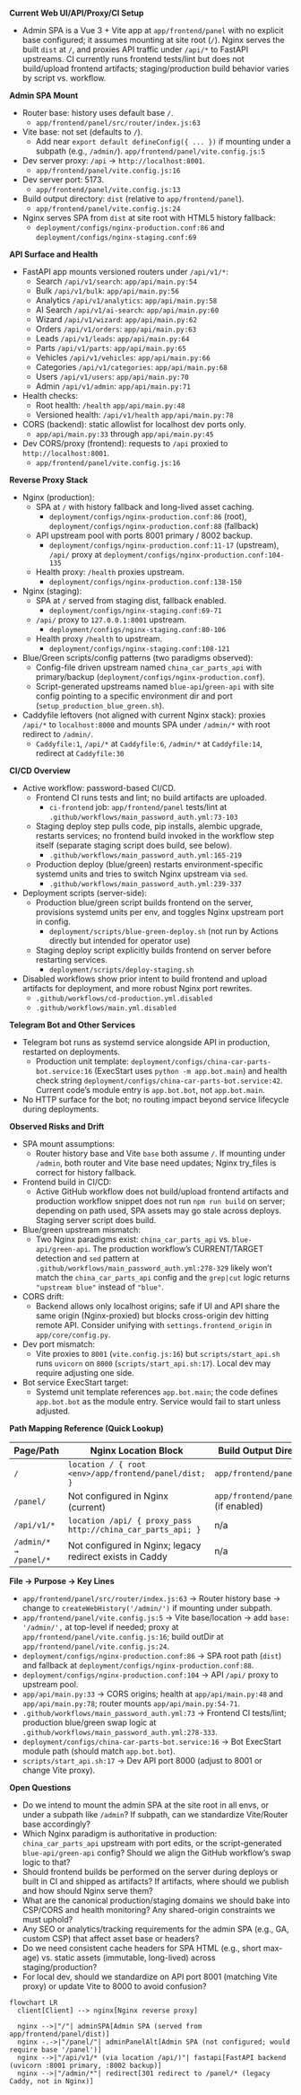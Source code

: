 **Current Web UI/API/Proxy/CI Setup**

- Admin SPA is a Vue 3 + Vite app at `app/frontend/panel` with no explicit base configured; it assumes mounting at site root (`/`). Nginx serves the built `dist` at `/`, and proxies API traffic under `/api/*` to FastAPI upstreams. CI currently runs frontend tests/lint but does not build/upload frontend artifacts; staging/production build behavior varies by script vs. workflow.

**Admin SPA Mount**
- Router base: history uses default base `/`.
  - `app/frontend/panel/src/router/index.js:63`
- Vite base: not set (defaults to `/`).
  - Add near `export default defineConfig({ ... })` if mounting under a subpath (e.g., `/admin/`). `app/frontend/panel/vite.config.js:5`
- Dev server proxy: `/api` → `http://localhost:8001`.
  - `app/frontend/panel/vite.config.js:16`
- Dev server port: 5173.
  - `app/frontend/panel/vite.config.js:13`
- Build output directory: `dist` (relative to `app/frontend/panel`).
  - `app/frontend/panel/vite.config.js:24`
- Nginx serves SPA from `dist` at site root with HTML5 history fallback:
  - `deployment/configs/nginx-production.conf:86` and `deployment/configs/nginx-staging.conf:69`

**API Surface and Health**
- FastAPI app mounts versioned routers under `/api/v1/*`:
  - Search `/api/v1/search`: `app/api/main.py:54`
  - Bulk `/api/v1/bulk`: `app/api/main.py:56`
  - Analytics `/api/v1/analytics`: `app/api/main.py:58`
  - AI Search `/api/v1/ai-search`: `app/api/main.py:60`
  - Wizard `/api/v1/wizard`: `app/api/main.py:62`
  - Orders `/api/v1/orders`: `app/api/main.py:63`
  - Leads `/api/v1/leads`: `app/api/main.py:64`
  - Parts `/api/v1/parts`: `app/api/main.py:65`
  - Vehicles `/api/v1/vehicles`: `app/api/main.py:66`
  - Categories `/api/v1/categories`: `app/api/main.py:68`
  - Users `/api/v1/users`: `app/api/main.py:70`
  - Admin `/api/v1/admin`: `app/api/main.py:71`
- Health checks:
  - Root health: `/health` `app/api/main.py:48`
  - Versioned health: `/api/v1/health` `app/api/main.py:78`
- CORS (backend): static allowlist for localhost dev ports only.
  - `app/api/main.py:33` through `app/api/main.py:45`
- Dev CORS/proxy (frontend): requests to `/api` proxied to `http://localhost:8001`.
  - `app/frontend/panel/vite.config.js:16`

**Reverse Proxy Stack**
- Nginx (production):
  - SPA at `/` with history fallback and long-lived asset caching.
    - `deployment/configs/nginx-production.conf:86` (root), `deployment/configs/nginx-production.conf:88` (fallback)
  - API upstream pool with ports 8001 primary / 8002 backup.
    - `deployment/configs/nginx-production.conf:11-17` (upstream), `/api/` proxy at `deployment/configs/nginx-production.conf:104-135`
  - Health proxy: `/health` proxies upstream.
    - `deployment/configs/nginx-production.conf:138-150`
- Nginx (staging):
  - SPA at `/` served from staging dist, fallback enabled.
    - `deployment/configs/nginx-staging.conf:69-71`
  - `/api/` proxy to `127.0.0.1:8001` upstream.
    - `deployment/configs/nginx-staging.conf:80-106`
  - Health proxy `/health` to upstream.
    - `deployment/configs/nginx-staging.conf:108-121`
- Blue/Green scripts/config patterns (two paradigms observed):
  - Config-file driven upstream named `china_car_parts_api` with primary/backup (`deployment/configs/nginx-production.conf`).
  - Script-generated upstreams named `blue-api`/`green-api` with site config pointing to a specific environment dir and port (`setup_production_blue_green.sh`).
- Caddyfile leftovers (not aligned with current Nginx stack): proxies `/api/*` to `localhost:8000` and mounts SPA under `/admin/*` with root redirect to `/admin/`.
  - `Caddyfile:1`, `/api/*` at `Caddyfile:6`, `/admin/*` at `Caddyfile:14`, redirect at `Caddyfile:30`

**CI/CD Overview**
- Active workflow: password-based CI/CD.
  - Frontend CI runs tests and lint; no build artifacts are uploaded.
    - `ci-frontend` job: `app/frontend/panel` tests/lint at `.github/workflows/main_password_auth.yml:73-103`
  - Staging deploy step pulls code, pip installs, alembic upgrade, restarts services; no frontend build invoked in the workflow step itself (separate staging script does build, see below).
    - `.github/workflows/main_password_auth.yml:165-219`
  - Production deploy (blue/green) restarts environment-specific systemd units and tries to switch Nginx upstream via `sed`.
    - `.github/workflows/main_password_auth.yml:239-337`
- Deployment scripts (server-side):
  - Production blue/green script builds frontend on the server, provisions systemd units per env, and toggles Nginx upstream port in config.
    - `deployment/scripts/blue-green-deploy.sh` (not run by Actions directly but intended for operator use)
  - Staging deploy script explicitly builds frontend on server before restarting services.
    - `deployment/scripts/deploy-staging.sh`
- Disabled workflows show prior intent to build frontend and upload artifacts for deployment, and more robust Nginx port rewrites.
  - `.github/workflows/cd-production.yml.disabled`
  - `.github/workflows/main.yml.disabled`

**Telegram Bot and Other Services**
- Telegram bot runs as systemd service alongside API in production, restarted on deployments.
  - Production unit template: `deployment/configs/china-car-parts-bot.service:16` (ExecStart uses `python -m app.bot.main`) and health check string `deployment/configs/china-car-parts-bot.service:42`. Current code’s module entry is `app.bot.bot`, not `app.bot.main`.
- No HTTP surface for the bot; no routing impact beyond service lifecycle during deployments.

**Observed Risks and Drift**
- SPA mount assumptions:
  - Router history base and Vite `base` both assume `/`. If mounting under `/admin`, both router and Vite base need updates; Nginx try_files is correct for history fallback.
- Frontend build in CI/CD:
  - Active GitHub workflow does not build/upload frontend artifacts and production workflow snippet does not run `npm run build` on server; depending on path used, SPA assets may go stale across deploys. Staging server script does build.
- Blue/green upstream mismatch:
  - Two Nginx paradigms exist: `china_car_parts_api` vs. `blue-api/green-api`. The production workflow’s CURRENT/TARGET detection and `sed` pattern at `.github/workflows/main_password_auth.yml:278-329` likely won’t match the `china_car_parts_api` config and the `grep|cut` logic returns `"upstream blue"` instead of `"blue"`.
- CORS drift:
  - Backend allows only localhost origins; safe if UI and API share the same origin (Nginx-proxied) but blocks cross-origin dev hitting remote API. Consider unifying with `settings.frontend_origin` in `app/core/config.py`.
- Dev port mismatch:
  - Vite proxies to `8001` (`vite.config.js:16`) but `scripts/start_api.sh` runs `uvicorn` on `8000` (`scripts/start_api.sh:17`). Local dev may require adjusting one side.
- Bot service ExecStart target:
  - Systemd unit template references `app.bot.main`; the code defines `app.bot.bot` as the module entry. Service would fail to start unless adjusted.

**Path Mapping Reference (Quick Lookup)**

| Page/Path                  | Nginx Location Block                                   | Build Output Directory                 |
|----------------------------|---------------------------------------------------------|----------------------------------------|
| `/`                        | `location / { root <env>/app/frontend/panel/dist; }`    | `app/frontend/panel/dist`              |
| `/panel/`                  | Not configured in Nginx (current)                       | `app/frontend/panel/dist` (if enabled) |
| `/api/v1/*`                | `location /api/ { proxy_pass http://china_car_parts_api; }` | n/a                                    |
| `/admin/* → /panel/*`      | Not configured in Nginx; legacy redirect exists in Caddy | n/a                                    |

**File → Purpose → Key Lines**
- `app/frontend/panel/src/router/index.js:63` → Router history base → change to `createWebHistory('/admin/')` if mounting under subpath.
- `app/frontend/panel/vite.config.js:5` → Vite base/location → add `base: '/admin/',` at top-level if needed; proxy at `app/frontend/panel/vite.config.js:16`; build outDir at `app/frontend/panel/vite.config.js:24`.
- `deployment/configs/nginx-production.conf:86` → SPA root path (`dist`) and fallback at `deployment/configs/nginx-production.conf:88`.
- `deployment/configs/nginx-production.conf:104` → API `/api/` proxy to upstream pool.
- `app/api/main.py:33` → CORS origins; health at `app/api/main.py:48` and `app/api/main.py:78`; router mounts `app/api/main.py:54-71`.
- `.github/workflows/main_password_auth.yml:73` → Frontend CI tests/lint; production blue/green swap logic at `.github/workflows/main_password_auth.yml:278-333`.
- `deployment/configs/china-car-parts-bot.service:16` → Bot ExecStart module path (should match `app.bot.bot`).
- `scripts/start_api.sh:17` → Dev API port 8000 (adjust to 8001 or change Vite proxy).

**Open Questions**
- Do we intend to mount the admin SPA at the site root in all envs, or under a subpath like `/admin`? If subpath, can we standardize Vite/Router base accordingly?
- Which Nginx paradigm is authoritative in production: `china_car_parts_api` upstream with port edits, or the script-generated `blue-api/green-api` config? Should we align the GitHub workflow’s swap logic to that?
- Should frontend builds be performed on the server during deploys or built in CI and shipped as artifacts? If artifacts, where should we publish and how should Nginx serve them?
- What are the canonical production/staging domains we should bake into CSP/CORS and health monitoring? Any shared-origin constraints we must uphold?
- Any SEO or analytics/tracking requirements for the admin SPA (e.g., GA, custom CSP) that affect asset base or headers?
- Do we need consistent cache headers for SPA HTML (e.g., short max-age) vs. static assets (immutable, long-lived) across staging/production?
- For local dev, should we standardize on API port 8001 (matching Vite proxy) or update Vite to 8000 to avoid confusion?

```mermaid
flowchart LR
  client[Client] --> nginx[Nginx reverse proxy]

  nginx -->|"/"| adminSPA[Admin SPA (served from app/frontend/panel/dist)]
  nginx -.->|"/panel/"| adminPanelAlt[Admin SPA (not configured; would require base '/panel')]
  nginx -->|"/api/v1/* (via location /api/)"| fastapi[FastAPI backend (uvicorn :8001 primary, :8002 backup)]
  nginx -->|"/admin/*"| redirect[301 redirect to /panel/* (legacy Caddy, not in Nginx)]
```
